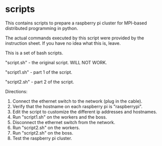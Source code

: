 # scripts

This contains scripts to prepare a raspberry pi cluster for MPI-based distributed programming in python.

The actual commands executed by this script were provided by the instruction sheet.
If you have no idea what this is, leave.


This is a set of bash scripts.

"script.sh" - the original script. WILL NOT WORK.

"script1.sh" - part 1 of the script.

"script2.sh" - part 2 of the script.


Directions:

1. Connect the ethernet switch to the network (plug in the cable).
2. Verify that the hostname on each raspberry pi is "raspberrypi".
3. Edit the script to customize the different ip addresses and hostnames.
4. Run "script1.sh" on the workers and the boss.
5. Disconnect the ethernet switch from the network.
6. Run "script2.sh" on the workers.
7. Run "script2.sh" on the boss.
8. Test the raspberry pi cluster.
